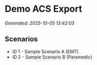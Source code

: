 # Demo ACS Export

_Generated: 2025-10-05 13:42:03_

## Scenarios

- ID 1 - Sample Scenario A (EMT)
- ID 2 - Sample Scenario B (Paramedic)
